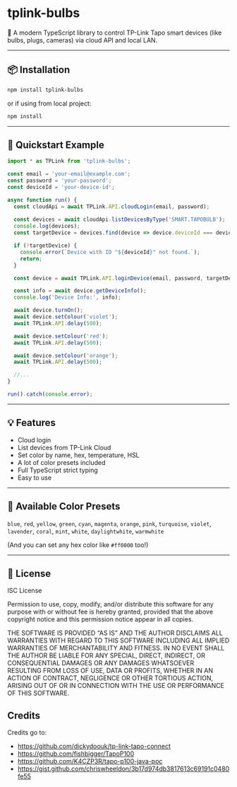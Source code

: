 # tplink-bulbs

🚀 A modern TypeScript library to control TP-Link Tapo smart devices (like bulbs, plugs, cameras) via cloud API and local LAN.

---

## 📦 Installation

```bash
npm install tplink-bulbs
```

or if using from local project:
```bash
npm install
```

---

## 🚀 Quickstart Example

```typescript
import * as TPLink from 'tplink-bulbs';

const email = 'your-email@example.com';
const password = 'your-password';
const deviceId = 'your-device-id';

async function run() {
  const cloudApi = await TPLink.API.cloudLogin(email, password);
    
  const devices = await cloudApi.listDevicesByType('SMART.TAPOBULB');
  console.log(devices);
  const targetDevice = devices.find(device => device.deviceId === deviceId);

  if (!targetDevice) {
    console.error(`Device with ID "${deviceId}" not found.`);
    return;
  }

  const device = await TPLink.API.loginDevice(email, password, targetDevice);

  const info = await device.getDeviceInfo();
  console.log('Device Info:', info);

  await device.turnOn();
  await device.setColour('violet');
  await TPLink.API.delay(500);

  await device.setColour('red');
  await TPLink.API.delay(500);

  await device.setColour('orange');
  await TPLink.API.delay(500);

  //...
}

run().catch(console.error);
```

---

## 💡 Features

- Cloud login
- List devices from TP-Link Cloud
- Set color by name, hex, temperature, HSL
- A lot of color presets included
- Full TypeScript strict typing
- Easy to use

---

## 🌈 Available Color Presets

`blue`, `red`, `yellow`, `green`, `cyan`, `magenta`, `orange`, `pink`, `turquoise`, `violet`, `lavender`, `coral`, `mint`, `white`, `daylightwhite`, `warmwhite`

(And you can set any hex color like `#ff0000` too!)

---

## 📄 License

ISC License

Permission to use, copy, modify, and/or distribute this software for any purpose with or without fee is hereby granted, provided that the above copyright notice and this permission notice appear in all copies.

THE SOFTWARE IS PROVIDED “AS IS” AND THE AUTHOR DISCLAIMS ALL WARRANTIES WITH REGARD TO THIS SOFTWARE INCLUDING ALL IMPLIED WARRANTIES OF MERCHANTABILITY AND FITNESS. IN NO EVENT SHALL THE AUTHOR BE LIABLE FOR ANY SPECIAL, DIRECT, INDIRECT, OR CONSEQUENTIAL DAMAGES OR ANY DAMAGES WHATSOEVER RESULTING FROM LOSS OF USE, DATA OR PROFITS, WHETHER IN AN ACTION OF CONTRACT, NEGLIGENCE OR OTHER TORTIOUS ACTION, ARISING OUT OF OR IN CONNECTION WITH THE USE OR PERFORMANCE OF THIS SOFTWARE.

## Credits

Credits go to:

- https://github.com/dickydoouk/tp-link-tapo-connect
- https://github.com/fishbigger/TapoP100
- https://github.com/K4CZP3R/tapo-p100-java-poc
- https://gist.github.com/chriswheeldon/3b17d974db3817613c69191c0480fe55